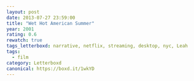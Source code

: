 ```yaml
---
layout: post 
date: 2013-07-27 23:59:00
title: "Wet Hot American Summer"
year: 2001
rating: 0.6
rewatch: true
tags_letterboxd: narrative, netflix, streaming, desktop, nyc, Leah
tags:
  - film
category: Letterboxd
canonical: https://boxd.it/1wkYD
---
```

